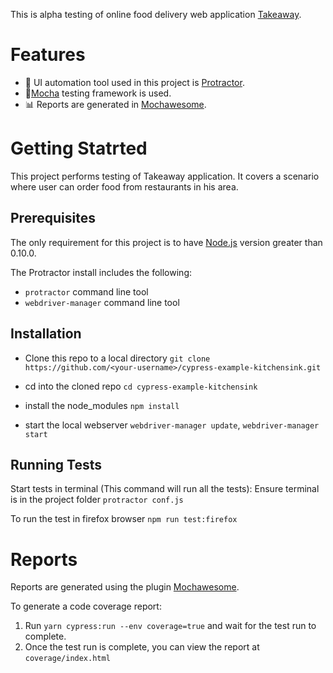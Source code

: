 This is alpha testing of online food delivery web application [Takeaway](https://www.thuisbezorgd.nl/en/).
# Features
- :nut_and_bolt: UI automation tool used in this project is [Protractor](https://www.protractortest.org/).
- :page_with_curl:[Mocha](https://mochajs.org/) testing framework is used.
- :bar_chart: Reports are generated in [Mochawesome](https://www.npmjs.com/package/mochawesome).
# Getting Statrted
This project performs testing of Takeaway application. It covers a scenario where user can order food from restaurants in his area.
## Prerequisites
The only requirement for this project is to have [Node.js](https://nodejs.org/en/) version greater than 0.10.0.

The Protractor install includes the following:
- ```protractor``` command line tool
- ```webdriver-manager``` command line tool
## Installation
- Clone this repo to a local directory
```git clone https://github.com/<your-username>/cypress-example-kitchensink.git```

- cd into the cloned repo
```cd cypress-example-kitchensink```

- install the node_modules
```npm install```

- start the local webserver
```webdriver-manager update```,
```webdriver-manager start```
## Running Tests
Start tests in terminal (This command will run all the tests):
 Ensure terminal is in the project folder
   ```protractor conf.js```

To run the test in firefox browser
```npm run test:firefox```
# Reports
Reports are generated using the plugin [Mochawesome](https://www.npmjs.com/package/mochawesome).

To generate a code coverage report:
1. Run `yarn cypress:run --env coverage=true` and wait for the test run to complete.
2. Once the test run is complete, you can view the report at `coverage/index.html`

